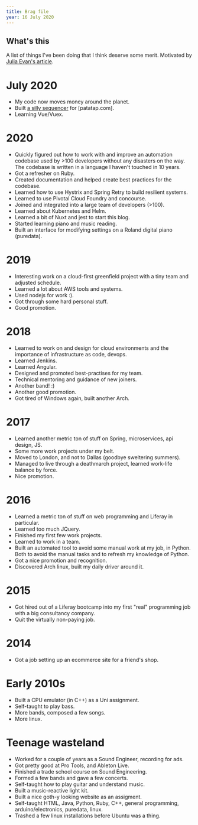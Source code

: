 ```yaml
---
title: Brag file
year: 16 July 2020
---
```

## What's this
A list of things I've been doing that I think deserve some merit.
Motivated by [Julia Evan's article](https://jvns.ca/blog/brag-documents/).

# July 2020
- My code now moves money around the planet.
- Built [a silly sequencer](https://gist.github.com/eudes/03e840d5afe408dfb866efe954855162) 
for [patatap.com].
- Learning Vue/Vuex.

# 2020
- Quickly figured out how to work with and improve an automation codebase
used by >100 developers without any disasters on the way. The codebase is
written in a language I haven't touched in 10 years.
- Got a refresher on Ruby.
- Created documentation and helped create best practices for the codebase.
- Learned how to use Hystrix and Spring Retry to build resilient systems.
- Learned to use Pivotal Cloud Foundry and concourse.
- Joined and integrated into a large team of developers (>100).
- Learned about Kubernetes and Helm.
- Learned a bit of Nuxt and jest to start this blog.
- Started learning piano and music reading.
- Built an interface for modifying settings on a Roland digital piano 
(puredata).

# 2019
- Interesting work on a cloud-first greenfield project with a tiny team
and adjusted schedule.
- Learned a lot about AWS tools and systems.
- Used nodejs for work :).
- Got through some hard personal stuff.
- Good promotion.

# 2018
- Learned to work on and design for cloud environments and the importance of
infrastructure as code, devops.
- Learned Jenkins.
- Learned Angular.
- Designed and promoted best-practises for my team.
- Technical mentoring and guidance of new joiners.
- Another band! :)
- Another good promotion.
- Got tired of Windows again, built another Arch.

# 2017
- Learned another metric ton of stuff on Spring, microservices,
api design, JS.
- Some more work projects under my belt.
- Moved to London, and not to Dallas (goodbye sweltering summers).
- Managed to live through a deathmarch project, learned work-life
balance by force.
- Nice promotion.

# 2016
- Learned a metric ton of stuff on web programming and Liferay in 
particular.
- Learned too much JQuery.
- Finished my first few work projects.
- Learned to work in a team.
- Built an automated tool to avoid some manual work at my job, in Python.
Both to avoid the manual tasks and to refresh my knowledge of Python.
- Got a nice promotion and recognition.
- Discovered Arch linux, built my daily driver around it.

# 2015
- Got hired out of a Liferay bootcamp into my first "real" 
programming job with a big consultancy company.
- Quit the virtually non-paying job.

# 2014
- Got a job setting up an ecommerce site for a friend's shop.

# Early 2010s
- Built a CPU emulator (in C++) as a Uni assignment.
- Self-taught to play bass.
- More bands, composed a few songs.
- More linux.

# Teenage wasteland
- Worked for a couple of years as a Sound Engineer, recording for 
ads. 
- Got pretty good at Pro Tools, and Ableton Live.
- Finished a trade school course on Sound Engineering.
- Formed a few bands and gave a few concerts.
- Self-taught how to play guitar and understand music.
- Built a music-reactive light kit.
- Built a nice goth-y looking website as an assigment.
- Self-taught HTML, Java, Python, Ruby, C++, general programming,
arduino/electronics, puredata, linux.
- Trashed a few linux installations before Ubuntu was a thing.
